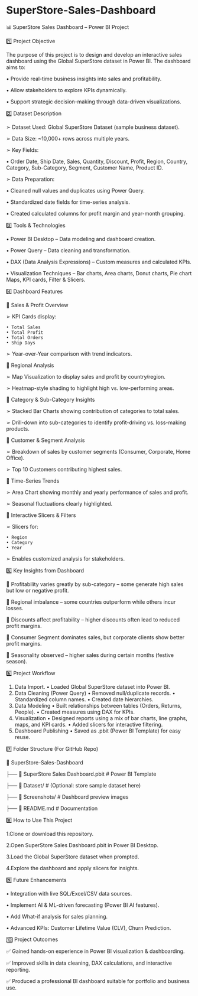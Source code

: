 # SuperStore-Sales-Dashboard
📊 SuperStore Sales Dashboard – Power BI Project

1️⃣ Project Objective

The purpose of this project is to design and develop an interactive sales dashboard using the Global SuperStore dataset in Power BI.
The dashboard aims to:

  • Provide real-time business insights into sales and profitability.
  
  • Allow stakeholders to explore KPIs dynamically.
  
  • Support strategic decision-making through data-driven visualizations.
  

2️⃣ Dataset Description

➢ Dataset Used: Global SuperStore Dataset (sample business dataset).

➢ Data Size: ~10,000+ rows across multiple years.

➢ Key Fields:

  • Order Date, Ship Date, Sales, Quantity, Discount, Profit, Region, Country, Category, Sub-Category, Segment, Customer Name, Product ID.
  
➢ Data Preparation:

  • Cleaned null values and duplicates using Power Query.
  
  • Standardized date fields for time-series analysis.
  
  • Created calculated columns for profit margin and year-month grouping.
  

3️⃣ Tools & Technologies

• Power BI Desktop – Data modeling and dashboard creation.

• Power Query – Data cleaning and transformation.

• DAX (Data Analysis Expressions) – Custom measures and calculated KPIs.

• Visualization Techniques – Bar charts, Area charts, Donut charts, Pie chart Maps, KPI cards, Filter & Slicers.


4️⃣ Dashboard Features

🔹 Sales & Profit Overview

  ➢ KPI Cards display:
  
    • Total Sales
    • Total Profit
    • Total Orders
    • Ship Days
    
  ➢ Year-over-Year comparison with trend indicators.
  
🔹 Regional Analysis

  ➢ Map Visualization to display sales and profit by country/region.
  
  ➢ Heatmap-style shading to highlight high vs. low-performing areas.
  
🔹 Category & Sub-Category Insights

  ➢ Stacked Bar Charts showing contribution of categories to total sales.
  
  ➢ Drill-down into sub-categories to identify profit-driving vs. loss-making products.
  
🔹 Customer & Segment Analysis

  ➢ Breakdown of sales by customer segments (Consumer, Corporate, Home Office).
  
  ➢ Top 10 Customers contributing highest sales.
  
🔹 Time-Series Trends

  ➢ Area Chart showing monthly and yearly performance of sales and profit.
  
  ➢ Seasonal fluctuations clearly highlighted.
  
🔹 Interactive Slicers & Filters

  ➢ Slicers for: 
  
    • Region
    • Category
    • Year
    
  ➢ Enables customized analysis for stakeholders.
  

5️⃣ Key Insights from Dashboard

📌 Profitability varies greatly by sub-category – some generate high sales but low or negative profit.

📌 Regional imbalance – some countries outperform while others incur losses.

📌 Discounts affect profitability – higher discounts often lead to reduced profit margins.

📌 Consumer Segment dominates sales, but corporate clients show better profit margins.

📌 Seasonality observed – higher sales during certain months (festive season).


6️⃣ Project Workflow

  1. Data Import.
    • Loaded Global SuperStore dataset into Power BI.
  2. Data Cleaning (Power Query)
    • Removed null/duplicate records.
    • Standardized column names.
    • Created date hierarchies.
  3. Data Modeling
    • Built relationships between tables (Orders, Returns, People).
    • Created measures using DAX for KPIs.
  4. Visualization
    • Designed reports using a mix of bar charts, line graphs, maps, and KPI cards.
    • Added slicers for interactive filtering.
  5. Dashboard Publishing
    • Saved as .pbit (Power BI Template) for easy reuse.


7️⃣ Folder Structure (For GitHub Repo)

📂 SuperStore-Sales-Dashboard

 ├── 📄 SuperStore Sales Dashboard.pbit   # Power BI Template
 
 ├── 📂 Dataset/                          # (Optional: store sample dataset here)
 
 ├── 📂 Screenshots/                      # Dashboard preview images
 
 ├── 📄 README.md                         # Documentation


8️⃣ How to Use This Project

  1.Clone or download this repository.
  
  2.Open SuperStore Sales Dashboard.pbit in Power BI Desktop.
  
  3.Load the Global SuperStore dataset when prompted.
  
  4.Explore the dashboard and apply slicers for insights.
  

9️⃣ Future Enhancements

• Integration with live SQL/Excel/CSV data sources.

• Implement AI & ML-driven forecasting (Power BI AI features).

• Add What-if analysis for sales planning.

• Advanced KPIs: Customer Lifetime Value (CLV), Churn Prediction.


🔟 Project Outcomes

✅ Gained hands-on experience in Power BI visualization & dashboarding.

✅ Improved skills in data cleaning, DAX calculations, and interactive reporting.

✅ Produced a professional BI dashboard suitable for portfolio and business use.
